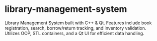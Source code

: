 # library-management-system
Library Management System built with C++ &amp; Qt. Features include book registration, search, borrow/return tracking, and inventory validation. Utilizes OOP, STL containers, and a Qt UI for efficient data handling.
